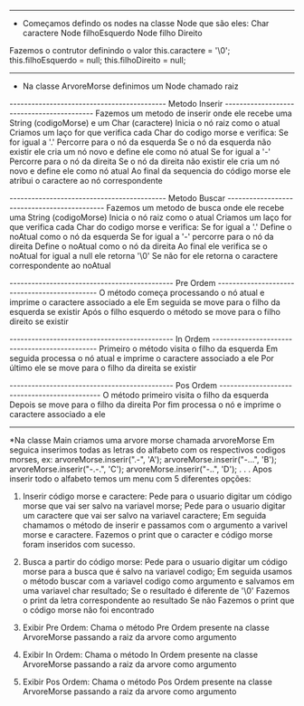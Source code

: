 -----------------------------------------------------------------------------------------------------
* Começamos defindo os nodes na classe Node que são eles: 
Char caractere
Node filhoEsquerdo
Node filho Direito

Fazemos o contrutor definindo o valor
this.caractere = '\0';
this.filhoEsquerdo = null;
this.filhoDireito = null;

-----------------------------------------------------------------------------------------------------

* Na classe ArvoreMorse definimos um Node chamado raiz

------------------------------------------- Metodo Inserir ------------------------------------------
Fazemos um metodo de inserir onde ele recebe uma String (codigoMorse) e um Char (caractere)
Inicia o nó raiz como o atual
Criamos um laço for que verifica cada Char do codigo morse e verifica:
Se for igual a '.' 
  Percorre para o nó da esquerda
  Se o nó da esquerda não existir ele cria um nó novo e define ele como nó atual
Se for igual a '-' 
  Percorre para o nó da direita 
  Se o nó da direita não existir ele cria um nó novo e define ele como nó atual
Ao final da sequencia do código morse ele atribui o caractere ao nó correspondente 

------------------------------------------- Metodo Buscar --------------------------------------------
Fazemos um metodo de busca onde ele recebe uma String (codigoMorse)
Inicia o nó raiz como o atual
Criamos um laço for que verifica cada Char do codigo morse e verifica:
Se for igual a '.' 
  Define o noAtual como o nó da esquerda
Se for igual a '-' percorre para o nó da direita 
  Define o noAtual como o nó da direita
Ao final ele verifica se o noAtual for igual a null ele retorna '\0'
Se não for ele retorna o caractere correspondente ao noAtual

--------------------------------------------- Pre Ordem ---------------------------------------------
O método começa processando o nó atual e imprime o caractere associado a ele
Em seguida se move para o filho da esquerda se existir 
Após o filho esquerdo o método se move para o filho direito se existir

--------------------------------------------- In Ordem ----------------------------------------------
Primeiro o método visita o filho da esquerda
Em seguida processa o nó atual e imprime o caractere associado a ele
Por último ele se move para o filho da direita se existir

--------------------------------------------- Pos Ordem ---------------------------------------------
O método primeiro visita o filho da esquerda
Depois se move para o filho da direita
Por fim processa o nó e imprime o caractere associado a ele

-----------------------------------------------------------------------------------------------------

*Na classe Main criamos uma arvore morse chamada arvoreMorse
Em seguica inserimos todas as letras do alfabeto com os respectivos codigos morses, ex:
    arvoreMorse.inserir(".-", 'A');
    arvoreMorse.inserir("-...", 'B');
    arvoreMorse.inserir("-.-.", 'C');
    arvoreMorse.inserir("-..", 'D');
    .
    .
    .
Apos inserir todo o alfabeto temos um menu com 5 diferentes opções:

1) Inserir código morse e caractere:
  Pede para o usuario digitar um código morse que vai ser salvo na variavel morse;
  Pede para o usuario digitar um caractere que vai ser salvo na variavel caractere;
  Em seguida chamamos o método de inserir e passamos com o argumento a varivel morse e caractere.
  Fazemos o print que o caracter e código morse foram inseridos com sucesso.
  
2) Busca a partir do código morse:
  Pede para o usuario digitar um código morse para a busca que é salvo na variavel codigo;
  Em seguida usamos o método buscar com a variavel codigo como argumento e salvamos em uma variavel char resultado;
  Se o resultado é diferente de '\0'
    Fazemos o print da letra correspondente ao resultado
  Se não
    Fazemos o print que o código morse não foi encontrado
    
3) Exibir Pre Ordem:
   Chama o método Pre Ordem presente na classe ArvoreMorse passando a raiz da arvore como argumento
   
4) Exibir In Ordem:
  Chama o método In Ordem presente na classe ArvoreMorse passando a raiz da arvore como argumento

5) Exibir Pos Ordem:
  Chama o método Pos Ordem presente na classe ArvoreMorse passando a raiz da arvore como argumento




